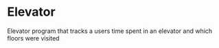 # Elevator
Elevator program that tracks a users time spent in an elevator and which floors were visited
